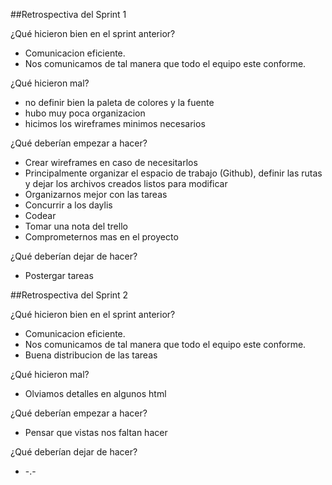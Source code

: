 ##Retrospectiva del Sprint 1

¿Qué hicieron bien en el sprint anterior?
- Comunicacion eficiente.
- Nos comunicamos de tal manera que todo el equipo este conforme.

¿Qué hicieron mal?
- no definir bien la paleta de colores y la fuente
- hubo muy poca organizacion
- hicimos los wireframes minimos necesarios

¿Qué deberían empezar a hacer?
- Crear wireframes en caso de necesitarlos
- Principalmente organizar el espacio de trabajo (Github), definir las rutas y dejar los archivos creados listos para modificar
- Organizarnos mejor con las tareas
- Concurrir a los daylis
- Codear
- Tomar una nota del trello
- Comprometernos mas en el proyecto

¿Qué deberían dejar de hacer?
- Postergar tareas

##Retrospectiva del Sprint 2

¿Qué hicieron bien en el sprint anterior?
- Comunicacion eficiente.
- Nos comunicamos de tal manera que todo el equipo este conforme.
- Buena distribucion de las tareas

¿Qué hicieron mal?
- Olviamos detalles en algunos html

¿Qué deberían empezar a hacer?
- Pensar que vistas nos faltan hacer

¿Qué deberían dejar de hacer?
- -.-
